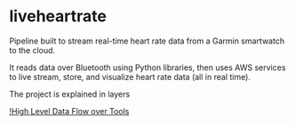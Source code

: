 # liveheartrate
Pipeline built to stream real-time heart rate data from a Garmin smartwatch to the cloud. 

It reads data over Bluetooth using Python libraries, then uses AWS services to live stream, store, and visualize heart rate data (all in real time).

The project is explained in layers

[!High Level Data Flow over Tools](https://github.com/adiman1/liveheartrate/blob/a00cdcde870b9a315ff554fa7fec4609def762c6/images/HR%20Stream%20flow.jpg)
